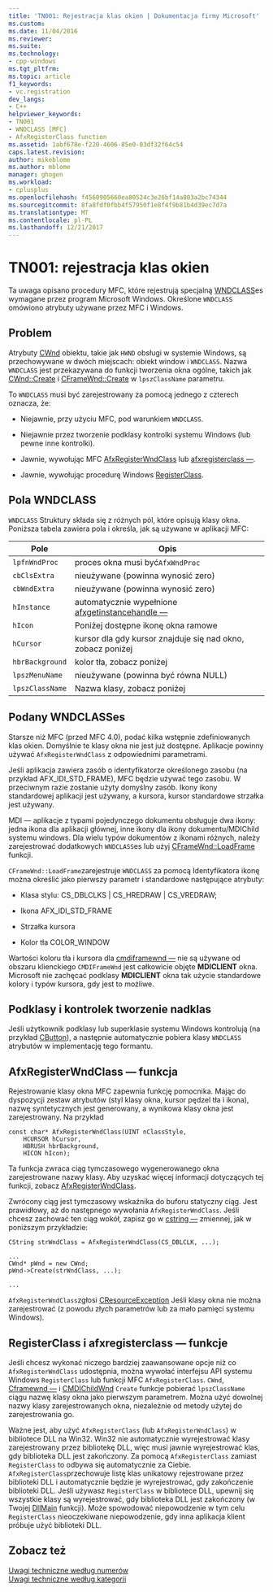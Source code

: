 ```yaml
---
title: 'TN001: Rejestracja klas okien | Dokumentacja firmy Microsoft'
ms.custom: 
ms.date: 11/04/2016
ms.reviewer: 
ms.suite: 
ms.technology:
- cpp-windows
ms.tgt_pltfrm: 
ms.topic: article
f1_keywords:
- vc.registration
dev_langs:
- C++
helpviewer_keywords:
- TN001
- WNDCLASS [MFC]
- AfxRegisterClass function
ms.assetid: 1abf678e-f220-4606-85e0-03df32f64c54
caps.latest.revision: 
author: mikeblome
ms.author: mblome
manager: ghogen
ms.workload:
- cplusplus
ms.openlocfilehash: f4560905660ea80524c3e26bf14a803a2bc74344
ms.sourcegitcommit: 8fa8fdf0fbb4f57950f1e8f4f9b81b4d39ec7d7a
ms.translationtype: MT
ms.contentlocale: pl-PL
ms.lasthandoff: 12/21/2017
---
```

# <a name="tn001-window-class-registration"></a>TN001: rejestracja klas okien
Ta uwaga opisano procedury MFC, które rejestrują specjalną [WNDCLASS](http://msdn.microsoft.com/library/windows/desktop/ms633576)es wymagane przez program Microsoft Windows. Określone `WNDCLASS` omówiono atrybuty używane przez MFC i Windows.  
  
## <a name="the-problem"></a>Problem  
 Atrybuty [CWnd](../mfc/reference/cwnd-class.md) obiektu, takie jak `HWND` obsługi w systemie Windows, są przechowywane w dwóch miejscach: obiekt window i `WNDCLASS`. Nazwa `WNDCLASS` jest przekazywana do funkcji tworzenia okna ogólne, takich jak [CWnd::Create](../mfc/reference/cwnd-class.md#create) i [CFrameWnd::Create](../mfc/reference/cframewnd-class.md#create) w `lpszClassName` parametru.  
  
 To `WNDCLASS` musi być zarejestrowany za pomocą jednego z czterech oznacza, że:  
  
-   Niejawnie, przy użyciu MFC, pod warunkiem `WNDCLASS`.  
  
-   Niejawnie przez tworzenie podklasy kontrolki systemu Windows (lub pewne inne kontrolki).  
  
-   Jawnie, wywołując MFC [AfxRegisterWndClass](../mfc/reference/application-information-and-management.md#afxregisterwndclass) lub [afxregisterclass —](../mfc/reference/application-information-and-management.md#afxregisterclass).  
  
-   Jawnie, wywołując procedurę Windows [RegisterClass](http://msdn.microsoft.com/library/windows/desktop/ms633586).  
  
## <a name="wndclass-fields"></a>Pola WNDCLASS  
 `WNDCLASS` Struktury składa się z różnych pól, które opisują klasy okna. Poniższa tabela zawiera pola i określa, jak są używane w aplikacji MFC:  
  
|Pole|Opis|  
|-----------|-----------------|  
|`lpfnWndProc`|proces okna musi być`AfxWndProc`|  
|`cbClsExtra`|nieużywane (powinna wynosić zero)|  
|`cbWndExtra`|nieużywane (powinna wynosić zero)|  
|`hInstance`|automatycznie wypełnione [afxgetinstancehandle —](../mfc/reference/application-information-and-management.md#afxgetinstancehandle)|  
|`hIcon`|Poniżej dostępne ikonę okna ramowe|  
|`hCursor`|kursor dla gdy kursor znajduje się nad okno, zobacz poniżej|  
|`hbrBackground`|kolor tła, zobacz poniżej|  
|`lpszMenuName`|nieużywane (powinna być równa NULL)|  
|`lpszClassName`|Nazwa klasy, zobacz poniżej|  
  
## <a name="provided-wndclasses"></a>Podany WNDCLASSes  
 Starsze niż MFC (przed MFC 4.0), podać kilka wstępnie zdefiniowanych klas okien. Domyślnie te klasy okna nie jest już dostępne. Aplikacje powinny używać `AfxRegisterWndClass` z odpowiednimi parametrami.  
  
 Jeśli aplikacja zawiera zasób o identyfikatorze określonego zasobu (na przykład AFX_IDI_STD_FRAME), MFC będzie używać tego zasobu. W przeciwnym razie zostanie użyty domyślny zasób. Ikony ikony standardowej aplikacji jest używany, a kursora, kursor standardowe strzałka jest używany.  
  
 MDI — aplikacje z typami pojedynczego dokumentu obsługuje dwa ikony: jedna ikona dla aplikacji głównej, inne ikony dla ikony dokumentu/MDIChild systemu windows. Dla wielu typów dokumentów z ikonami różnych, należy zarejestrować dodatkowych `WNDCLASS`es lub użyj [CFrameWnd::LoadFrame](../mfc/reference/cframewnd-class.md#loadframe) funkcji.  
  
 `CFrameWnd::LoadFrame`zarejestruje `WNDCLASS` za pomocą Identyfikatora ikonę można określić jako pierwszy parametr i standardowe następujące atrybuty:  
  
-   Klasa stylu: CS_DBLCLKS &#124; CS_HREDRAW &#124; CS_VREDRAW;  
  
-   Ikona AFX_IDI_STD_FRAME  
  
-   Strzałka kursora  
  
-   Kolor tła COLOR_WINDOW  
  
 Wartości koloru tła i kursora dla [cmdiframewnd —](../mfc/reference/cmdiframewnd-class.md) nie są używane od obszaru klienckiego `CMDIFrameWnd` jest całkowicie objęte **MDICLIENT** okna. Microsoft nie zachęcać podklasy **MDICLIENT** okna tak użycie standardowe kolory i typów kursora, gdy jest to możliwe.  
  
## <a name="subclassing-and-superclassing-controls"></a>Podklasy i kontrolek tworzenie nadklas  
 Jeśli użytkownik podklasy lub superklasie systemu Windows kontrolują (na przykład [CButton](../mfc/reference/cbutton-class.md)), a następnie automatycznie pobiera klasy `WNDCLASS` atrybutów w implementację tego formantu.  
  
## <a name="the-afxregisterwndclass-function"></a>AfxRegisterWndClass — funkcja  
 Rejestrowanie klasy okna MFC zapewnia funkcję pomocnika. Mając do dyspozycji zestaw atrybutów (styl klasy okna, kursor pędzel tła i ikona), nazwę syntetycznych jest generowany, a wynikowa klasy okna jest zarejestrowany. Na przykład  
  
```  
const char* AfxRegisterWndClass(UINT nClassStyle,
    HCURSOR hCursor,
    HBRUSH hbrBackground,
    HICON hIcon);
```  
  
 Ta funkcja zwraca ciąg tymczasowego wygenerowanego okna zarejestrowane nazwy klasy. Aby uzyskać więcej informacji dotyczących tej funkcji, zobacz [AfxRegisterWndClass](../mfc/reference/application-information-and-management.md#afxregisterwndclass).  
  
 Zwrócony ciąg jest tymczasowy wskaźnika do buforu statyczny ciąg. Jest prawidłowy, aż do następnego wywołania `AfxRegisterWndClass`. Jeśli chcesz zachować ten ciąg wokół, zapisz go w [cstring —](../atl-mfc-shared/using-cstring.md) zmiennej, jak w poniższym przykładzie:  
  
```  
CString strWndClass = AfxRegisterWndClass(CS_DBLCLK, ...);

...  
CWnd* pWnd = new CWnd;  
pWnd->Create(strWndClass, ...);

...  
```  
  
 `AfxRegisterWndClass`zgłosi [CResourceException](../mfc/reference/cresourceexception-class.md) Jeśli klasy okna nie można zarejestrować (z powodu złych parametrów lub za mało pamięci systemu Windows).  
  
## <a name="the-registerclass-and-afxregisterclass-functions"></a>RegisterClass i afxregisterclass — funkcje  
 Jeśli chcesz wykonać niczego bardziej zaawansowane opcje niż co `AfxRegisterWndClass` udostępnia, można wywołać interfejsu API systemu Windows `RegisterClass` lub funkcji MFC `AfxRegisterClass`. `CWnd`, [Cframewnd —](../mfc/reference/cframewnd-class.md) i [CMDIChildWnd](../mfc/reference/cmdichildwnd-class.md) `Create` funkcje pobierać `lpszClassName` ciągu nazwę klasy okna jako pierwszym parametrem. Można użyć dowolnej nazwy klasy zarejestrowanych okna, niezależnie od metody użytej do zarejestrowania go.  
  
 Ważne jest, aby użyć `AfxRegisterClass` (lub `AfxRegisterWndClass`) w bibliotece DLL na Win32. Win32 nie automatycznie wyrejestrować klasy zarejestrowany przez bibliotekę DLL, więc musi jawnie wyrejestrować klas, gdy biblioteka DLL jest zakończony. Za pomocą `AfxRegisterClass` zamiast `RegisterClass` to odbywa się automatycznie za Ciebie. `AfxRegisterClass`przechowuje listę klas unikatowy rejestrowane przez biblioteki DLL i automatycznie będzie je wyrejestrować, gdy zakończenie biblioteki DLL. Jeśli używasz `RegisterClass` w bibliotece DLL, upewnij się wszystkie klasy są wyrejestrować, gdy biblioteka DLL jest zakończony (w Twojej [DllMain](http://msdn.microsoft.com/library/windows/desktop/ms682583) funkcji). Może spowodować niepowodzenie w tym celu `RegisterClass` nieoczekiwane niepowodzenie, gdy inna aplikacja klient próbuje użyć biblioteki DLL.  
  
## <a name="see-also"></a>Zobacz też  
 [Uwagi techniczne według numerów](../mfc/technical-notes-by-number.md)   
 [Uwagi techniczne według kategorii](../mfc/technical-notes-by-category.md)

